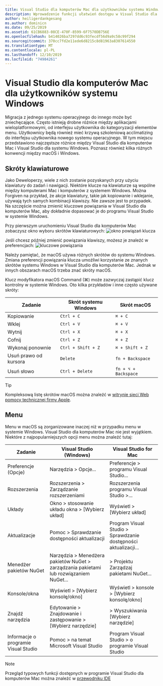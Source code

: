 ```yaml
---
title: Visual Studio dla komputerów Mac dla użytkowników systemu Windows
description: Wprowadzenie funkcji ułatwień dostępu w Visual Studio dla komputerów Mac i sposobach ich włączenia.
author: heiligerdankgesang
ms.author: dominicn
ms.date: 09/25/2019
ms.assetid: 61CB6883-08CE-470F-8599-6F7570DB756E
ms.openlocfilehash: b414026ba7297dd6c93fecdf56d9a9c58c99f294
ms.sourcegitcommit: 370cc7fd2e11ede6d8215c8d81963a8307614550
ms.translationtype: MT
ms.contentlocale: pl-PL
ms.lasthandoff: 12/10/2019
ms.locfileid: "74984261"
---
```

# <a name="visual-studio-for-mac-for-windows-users"></a>Visual Studio dla komputerów Mac dla użytkowników systemu Windows

Migracja z jednego systemu operacyjnego do innego może być zniechęcające. Często istnieją drobne różnice między aplikacjami wieloplatformowymi, od interfejsu użytkownika do kategoryzacji elementów menu. Użytkownicy będą również mieć krzywą szkoleniową acclimatizing do interfejsu użytkownika nowego systemu operacyjnego. W tym miejscu przedstawiono najczęstsze różnice między Visual Studio dla komputerów Mac i Visual Studio dla systemu Windows. Poznasz również kilka różnych konwencji między macOS i Windows.

## <a name="keyboard-shortcuts"></a>Skróty klawiaturowe

Jako Deweloperzy, wiele z nich zostanie pozyskanych przy użyciu klawiatury do zadań i nawigacji. Niektóre klucze na klawiaturze są wspólne między komputerami Mac i komputerów z systemem Windows. Można Forgiven na przykład, że akcje klawiatury, takie jak kopiowanie i wklejanie, używają tych samych kombinacji klawiszy. Nie zawsze jest to przypadek. Na szczęście można zmienić kluczowe powiązania w Visual Studio dla komputerów Mac, aby dokładnie dopasować je do programu Visual Studio w systemie Windows.

Przy pierwszym uruchomieniu Visual Studio dla komputerów Mac zobaczysz okno wyboru skrótów klawiaturowych: ![okno powiązań klucza](media/ide-tour-2019-keyboard-shortcut.png)

Jeśli chcesz później zmienić powiązania klawiszy, możesz je znaleźć w preferencjach: ![kluczowe powiązania](media/customizing-the-ide-image10a.png)

Należy pamiętać, że macOS używa różnych skrótów do systemu Windows. Zmiana preferencji powiązania klucza umożliwi korzystanie ze znanych skrótów systemu Windows w Visual Studio dla komputerów Mac. Jednak w innych obszarach macOS trzeba znać skróty macOS.

Klucz modyfikatora macOS Command (⌘) może zazwyczaj zastąpić klucz kontrolny w systemie Windows. Oto kilka przykładów i inne często używane skróty:

|Zadanie                   |Skrót systemu Windows         |Skrót macOS      |
|-----------------------|-------------------------|--------------------|
|Kopiowanie                   |`Ctrl + C`               |`⌘ + C`             |
|Wklej                  |`Ctrl + V`               |`⌘ + V`             |
|Wytnij                    |`Ctrl + X`               |`⌘ + X`             |
|Cofnij                   |`Ctrl + Z`               |`⌘ + Z`             |
|Wykonaj ponownie                   |`Ctrl + Shift + Z`       |`⌘ + Shift + Z`     |
|Usuń prawo od kursora |`Delete`                 |`fn + Backspace`    |
|Usuń słowo            |`Ctrl + Delete`          |`fn + ⌥ + Backspace`|

> [!TIP]
> Kompleksową listę skrótów macOS można znaleźć w [witrynie sieci Web pomocy technicznej firmy Apple](https://support.apple.com/en-us/HT201236).

## <a name="menus"></a>Menu

Menu w macOS są zorganizowane inaczej niż w przypadku menu w systemie Windows. Visual Studio dla komputerów Mac nie jest wyjątkiem. Niektóre z najpopularniejszych opcji menu można znaleźć tutaj:

|Zadanie                   |Visual Studio (Windows)                                              |Visual Studio for Mac                |
|-----------------------|---------------------------------------------------------------------|-------------------------------------|
|Preferencje (Opcje)  |Narzędzia > Opcje...                                                   |Preferencje > programu Visual Studio...       |
|Rozszerzenia             |Rozszerzenia > Zarządzanie rozszerzeniami                                       |Rozszerzenia programu Visual Studio >...        |
|Układy                |Okno > stosowanie układu okna > [Wybierz układ]                       |Wyświetl > [Wybierz układ]               |
|Aktualizacje                |Pomoc > Sprawdzanie dostępności aktualizacji                                             |Program Visual Studio > Sprawdzanie dostępności aktualizacji... |
|Menedżer pakietów NuGet  |Narzędzia > Menedżera pakietów NuGet > zarządzania pakietami lub rozwiązaniem NuGet... |> Projektu Zarządzaj pakietami NuGet...   |
|Konsole/okna         |Wyświetl > [Wybierz konsolę/okno]                                         |Wyświetl > konsole > [Wybierz konsolę/okno]  |
|Znajdź narzędzia             |Edytowanie > Znajdowanie i zastępowanie > [Wybierz narzędzie]                              |> Wyszukiwania [Wybierz narzędzie]               |
|Informacje o programie Visual Studio    |Pomoc > na temat Microsoft Visual Studio                                 |Program Visual Studio > o programie Visual Studio  

> [!NOTE]
> Przegląd typowych funkcji dostępnych w programie Visual Studio dla komputerów Mac można znaleźć w [przewodniku IDE](ide-tour.md)